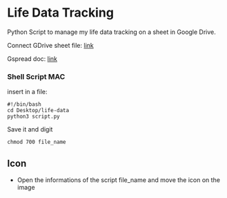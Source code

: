 # Life Data Tracking

Python Script to manage my life data tracking on a sheet in Google Drive.

Connect GDrive sheet file: [link](https://medium.com/daily-python/python-script-to-edit-google-sheets-daily-python-7-aadce27846c0)

Gspread doc: [link](https://gspread.readthedocs.io/en/latest/)


### Shell Script MAC

insert in a file:

    #!/bin/bash
    cd Desktop/life-data
    python3 script.py

Save it and digit

    chmod 700 file_name

## Icon

- Open the informations of the script file_name and move the icon on the image
